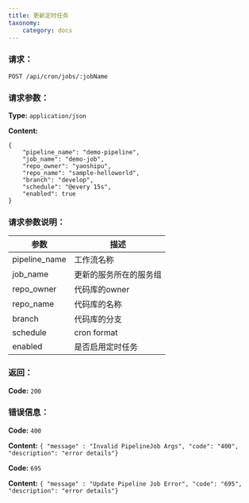 ```yaml
---
title: 更新定时任务
taxonomy:
    category: docs
---
```


### 请求：

    POST /api/cron/jobs/:jobName

### 请求参数：

**Type:** `application/json`

**Content:**

```
{
    "pipeline_name": "demo-pipeline",
    "job_name": "demo-job",
    "repo_owner": "yaoshipu",
    "repo_name": "sample-helloworld",
    "branch": "develop",
    "schedule": "@every 15s",
    "enabled": true
}
```	

### 请求参数说明：

|参数|描述|
|---|---|
|pipeline_name|工作流名称|
|job_name|更新的服务所在的服务组|
|repo_owner|代码库的owner|
|repo_name|代码库的名称|
|branch|代码库的分支|
|schedule|cron format|
|enabled|是否启用定时任务|

### 返回：

**Code:** `200`

### 错误信息：

**Code:** `400`

**Content:** `{ "message" : "Invalid PipelineJob Args", "code": "400", "description": "error details"}`

**Code:** `695`

**Content:** `{ "message" : "Update Pipeline Job Error", "code": "695", "description": "error details"}`